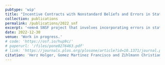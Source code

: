 ```yaml
---
pubtype: 'wip'
title: "Incentive Contracts with Nonstandard Beliefs and Errors in Statistical Reasoning"
collection: publications
permalink: /publications/2022_snf
excerpt: '<em>A SNSF project that involves incorporating errors in statistical reasoning into incentive theory.</em>'
date: 2022-12-30
venue: 'Work in progress.'
# code: 'https://osf.io/hup9c/'
# paperurl: '/files/pone0276463.pdf'
# link: 'https://journals.plos.org/plosone/article?id=10.1371/journal.pone.0276463'
citation: 'Herz Holger, Gomez Martinez Francisco and Zihlmann Christian.'
---
```

